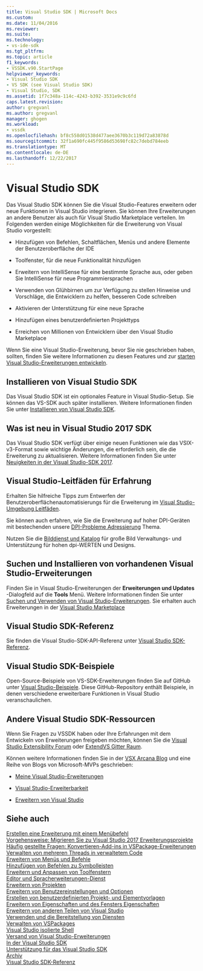 ```yaml
---
title: Visual Studio SDK | Microsoft Docs
ms.custom: 
ms.date: 11/04/2016
ms.reviewer: 
ms.suite: 
ms.technology:
- vs-ide-sdk
ms.tgt_pltfrm: 
ms.topic: article
f1_keywords:
- VSSDK.v90.StartPage
helpviewer_keywords:
- Visual Studio SDK
- VS SDK (see Visual Studio SDK)
- Visual Studio, SDK
ms.assetid: 1f7c348a-114c-4243-b392-3531e9c9c6fd
caps.latest.revision: 
author: gregvanl
ms.author: gregvanl
manager: ghogen
ms.workload:
- vssdk
ms.openlocfilehash: bf8c558d01538d477aee3670b3c119d72a83878d
ms.sourcegitcommit: 32f1a690fc445f9586d53698fc82c7debd784eeb
ms.translationtype: MT
ms.contentlocale: de-DE
ms.lasthandoff: 12/22/2017
---
```

# <a name="visual-studio-sdk"></a>Visual Studio SDK
Das Visual Studio SDK können Sie die Visual Studio-Features erweitern oder neue Funktionen in Visual Studio integrieren. Sie können Ihre Erweiterungen an andere Benutzer als auch für Visual Studio Marketplace verteilen. Im Folgenden werden einige Möglichkeiten für die Erweiterung von Visual Studio vorgestellt:  
  
-   Hinzufügen von Befehlen, Schaltflächen, Menüs und andere Elemente der Benutzeroberfläche der IDE  
  
-   Toolfenster, für die neue Funktionalität hinzufügen  
  
-   Erweitern von IntelliSense für eine bestimmte Sprache aus, oder geben Sie IntelliSense für neue Programmiersprachen  
  
-   Verwenden von Glühbirnen um zur Verfügung zu stellen Hinweise und Vorschläge, die Entwicklern zu helfen, besseren Code schreiben  
  
-   Aktivieren der Unterstützung für eine neue Sprache  
  
-   Hinzufügen eines benutzerdefinierten Projekttyps  
  
-   Erreichen von Millionen von Entwicklern über den Visual Studio Marketplace  
  
 Wenn Sie eine Visual Studio-Erweiterung, bevor Sie nie geschrieben haben, sollten, finden Sie weitere Informationen zu diesen Features und zur [starten Visual Studio-Erweiterungen entwickeln](../extensibility/starting-to-develop-visual-studio-extensions.md).  
  
## <a name="installing-the-visual-studio-sdk"></a>Installieren von Visual Studio SDK  
 Das Visual Studio SDK ist ein optionales Feature in Visual Studio-Setup. Sie können das VS-SDK auch später installieren. Weitere Informationen finden Sie unter [Installieren von Visual Studio SDK](../extensibility/installing-the-visual-studio-sdk.md).  
  
## <a name="whats-new-in-the-visual-studio-2017-sdk"></a>Was ist neu in Visual Studio 2017 SDK  
 Das Visual Studio SDK verfügt über einige neuen Funktionen wie das VSIX-v3-Format sowie wichtige Änderungen, die erforderlich sein, die die Erweiterung zu aktualisieren. Weitere Informationen finden Sie unter [Neuigkeiten in der Visual Studio-SDK 2017](../extensibility/what-s-new-in-the-visual-studio-2017-sdk.md).  
  
## <a name="visual-studio-user-experience-guidelines"></a>Visual Studio-Leitfäden für Erfahrung  
 Erhalten Sie hilfreiche Tipps zum Entwerfen der Benutzeroberflächenautomatisierungs für die Erweiterung im [Visual Studio-Umgebung Leitfäden](../extensibility/ux-guidelines/visual-studio-user-experience-guidelines.md).  
  
 Sie können auch erfahren, wie Sie die Erweiterung auf hoher DPI-Geräten mit bestechenden unsere [DPI-Probleme Adressierung](../extensibility/addressing-dpi-issues2.md) Thema.  
  
 Nutzen Sie die [Bilddienst und Katalog](../extensibility/image-service-and-catalog.md) für große Bild Verwaltungs- und Unterstützung für hohen dpi-WERTEN und Designs.  
  
## <a name="finding-and-installing-existing-visual-studio-extensions"></a>Suchen und Installieren von vorhandenen Visual Studio-Erweiterungen  
 Finden Sie in Visual Studio-Erweiterungen der **Erweiterungen und Updates** -Dialogfeld auf die **Tools** Menü. Weitere Informationen finden Sie unter [Suchen und Verwenden von Visual Studio-Erweiterungen](../ide/finding-and-using-visual-studio-extensions.md). Sie erhalten auch Erweiterungen in der [Visual Studio Marketplace](https://marketplace.visualstudio.com/)  
  
## <a name="visual-studio-sdk-reference"></a>Visual Studio SDK-Referenz  
 Sie finden die Visual Studio-SDK-API-Referenz unter [Visual Studio SDK-Referenz](../extensibility/visual-studio-sdk-reference.md).  
  
## <a name="visual-studio-sdk-samples"></a>Visual Studio SDK-Beispiele  
 Open-Source-Beispiele von VS-SDK-Erweiterungen finden Sie auf GitHub unter [Visual Studio-Beispiele](https://aka.ms/vs2015sdksamples). Diese GitHub-Repository enthält Beispiele, in denen verschiedene erweiterbare Funktionen in Visual Studio veranschaulichen.  
  
## <a name="other-visual-studio-sdk-resources"></a>Andere Visual Studio SDK-Ressourcen  
 Wenn Sie Fragen zu VSSDK haben oder Ihre Erfahrungen mit dem Entwickeln von Erweiterungen freigeben möchten, können Sie die [Visual Studio Extensibility Forum](https://social.msdn.microsoft.com/Forums/vstudio/home?forum=vsx) oder [ExtendVS Gitter Raum](https://gitter.im/Microsoft/extendvs).  
  
 Können weitere Informationen finden Sie in der [VSX Arcana Blog](http://blogs.msdn.com/b/vsx/) und eine Reihe von Blogs von Microsoft-MVPs geschrieben:  
  
-   [Meine Visual Studio-Erweiterungen](http://geekswithblogs.net/sdorman/archive/2014/10/05/favorite-visual-studio-extensions.aspx)  
  
-   [Visual Studio-Erweiterbarkeit](http://www.visualstudioextensibility.com/overview/vs/)  
  
-   [Erweitern von Visual Studio](http://blog.slaks.net/2013-10-18/extending-visual-studio-part-1-getting-started/)  
  
## <a name="see-also"></a>Siehe auch  
 [Erstellen eine Erweiterung mit einem Menübefehl](../extensibility/creating-an-extension-with-a-menu-command.md)   
 [Vorgehensweise: Migrieren Sie zu Visual Studio 2017 Erweiterungsprojekte](../extensibility/how-to-migrate-extensibility-projects-to-visual-studio-2017.md)   
 [Häufig gestellte Fragen: Konvertieren-Add-ins in VSPackage-Erweiterungen](../extensibility/faq-converting-add-ins-to-vspackage-extensions.md)   
 [Verwalten von mehreren Threads in verwaltetem Code](../extensibility/managing-multiple-threads-in-managed-code.md)   
 [Erweitern von Menüs und Befehle](../extensibility/extending-menus-and-commands.md)   
 [Hinzufügen von Befehlen zu Symbolleisten](../extensibility/adding-commands-to-toolbars.md)   
 [Erweitern und Anpassen von Toolfenstern](../extensibility/extending-and-customizing-tool-windows.md)   
 [Editor und Spracherweiterungen-Dienst](../extensibility/editor-and-language-service-extensions.md)   
 [Erweitern von Projekten](../extensibility/extending-projects.md)   
 [Erweitern von Benutzereinstellungen und Optionen](../extensibility/extending-user-settings-and-options.md)   
 [Erstellen von benutzerdefinierten Projekt- und Elementvorlagen](../extensibility/creating-custom-project-and-item-templates.md)   
 [Erweitern von Eigenschaften und des Fensters Eigenschaften](../extensibility/extending-properties-and-the-property-window.md)   
 [Erweitern von anderen Teilen von Visual Studio](../extensibility/extending-other-parts-of-visual-studio.md)   
 [Verwenden und die Bereitstellung von Diensten](../extensibility/using-and-providing-services.md)   
 [Verwalten von VSPackages](../extensibility/managing-vspackages.md)   
 [Visual Studio isolierte Shell](../extensibility/visual-studio-isolated-shell.md)   
 [Versand von Visual Studio-Erweiterungen](../extensibility/shipping-visual-studio-extensions.md)   
 [In der Visual Studio SDK](../extensibility/internals/inside-the-visual-studio-sdk.md)   
 [Unterstützung für das Visual Studio SDK](../extensibility/support-for-the-visual-studio-sdk.md)   
 [Archiv](../extensibility/archive.md)   
 [Visual Studio SDK-Referenz](../extensibility/visual-studio-sdk-reference.md)
